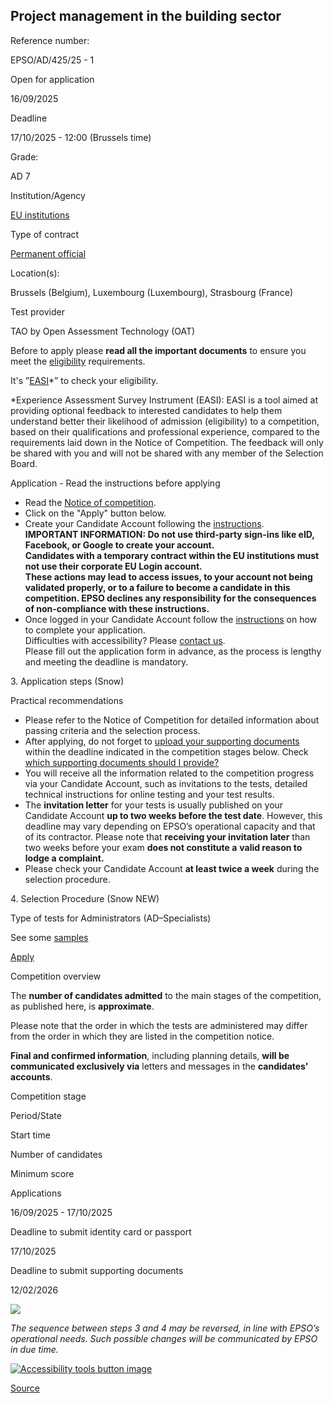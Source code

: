 Project management in the building sector
-----------------------------------------

Reference number: 

EPSO/AD/425/25 - 1

  

Open for application

16/09/2025

Deadline

17/10/2025 - 12:00 (Brussels time)

Grade: 

AD 7

  

Institution/Agency

[EU institutions](/en/eu-institutions)

Type of contract

[Permanent official](/staff-categories)

Location(s): 

Brussels (Belgium), Luxembourg (Luxembourg), Strasbourg (France)

  

Test provider

TAO by Open Assessment Technology (OAT)

Before to apply please **read all the important documents** to ensure you meet the [eligibility](/node/695) requirements.

It's ”[EASI](https://ec.europa.eu/eusurvey/runner/EPSO_AD_425_25_Field1_Project_management "(opens in a new window)")\*” to check your eligibility.

  
\*Experience Assessment Survey Instrument (EASI): EASI is a tool aimed at providing optional feedback to interested candidates to help them understand better their likelihood of admission (eligibility) to a competition, based on their qualifications and professional experience, compared to the requirements laid down in the Notice of Competition. The feedback will only be shared with you and will not be shared with any member of the Selection Board.

Application - Read the instructions before applying

* Read the [Notice of competition](/en/glossary/notice-competition-noc "Notice of Competition (NoC)").
* Click on the "Apply" button below.
* Create your Candidate Account following the [instructions](/en/how-navigate-single-candidate-portal "How to navigate in the Single Candidate Portal  ").  
    **IMPORTANT INFORMATION: Do not use third-party sign-ins like eID, Facebook, or Google to create your account.**   
    **Candidates with a temporary contract within the EU institutions must not use their corporate EU Login account.**   
    **These actions may lead to access issues, to your account not being validated properly, or to a failure to become a candidate in this competition. EPSO declines any responsibility for the consequences of non-compliance with these instructions.**
* Once logged in your Candidate Account follow the [instructions](/en/how-apply-competition-overview "How to fill the application form") on how to complete your application.  
    Difficulties with accessibility? Please [contact us](/en/contact-us "Contact us").  
    Please fill out the application form in advance, as the process is lengthy and meeting the deadline is mandatory.

3\. Application steps (Snow)

Practical recommendations

* Please refer to the Notice of Competition for detailed information about passing criteria and the selection process.
* After applying, do not forget to [upload your supporting documents](/how-apply-competition-overview#supporting) within the deadline indicated in the competition stages below. Check [which supporting documents should I provide?](/en/help/faq/13104 "Which supporting documents should I provide?")
* You will receive all the information related to the competition progress via your Candidate Account, such as invitations to the tests, detailed technical instructions for online testing and your test results.
* The **invitation letter** for your tests is usually published on your Candidate Account **up to two weeks before the test date**. However, this deadline may vary depending on EPSO’s operational capacity and that of its contractor. Please note that **receiving your invitation later** than two weeks before your exam **does not constitute a** **valid reason to lodge a complaint.**
* Please check your Candidate Account **at least twice a week** during the selection procedure.

4\. Selection Procedure (Snow NEW)

Type of tests for Administrators (AD–Specialists)

See some [samples](/node/13572)

[Apply](https://digit.service-now.com/eu_institutions_single_candidate_portal "(opens in a new window)")

Competition overview

The **number of candidates admitted** to the main stages of the competition, as published here, is **approximate**.

Please note that the order in which the tests are administered may differ from the order in which they are listed in the competition notice.

**Final and confirmed information**, including planning details, **will be communicated exclusively via** letters and messages in the **candidates' accounts**.

Competition stage

Period/State

Start time

Number of candidates

Minimum score

Applications

16/09/2025 - 17/10/2025

Deadline to submit identity card or passport

17/10/2025

Deadline to submit supporting documents

12/02/2026

![](/sites/default/files/styles/infogra/public/2025-09/EPSO%20Infographic%20Building_Com_EN.png?itok=5MYuGX4h)

*The sequence between steps 3 and 4 may be reversed, in line with EPSO’s operational needs. Such possible changes will be communicated by EPSO in due time.*

[![Accessibility tools button image](/themes/custom/oe_epso_theme/images/reciteme_button.png)](#reciteEnable "Open Accessibility")

[Source](https://eu-careers.europa.eu/en/job-opportunities/project-management-building-sector)